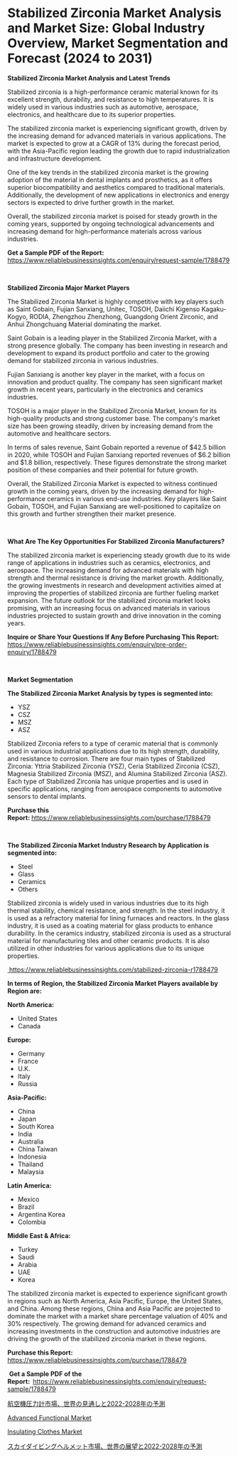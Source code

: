 <p><h1>Stabilized Zirconia Market Analysis and Market Size: Global Industry Overview, Market Segmentation and Forecast (2024 to 2031)</h1></p><p><strong>Stabilized Zirconia Market Analysis and Latest Trends</strong></p>
<p><p>Stabilized zirconia is a high-performance ceramic material known for its excellent strength, durability, and resistance to high temperatures. It is widely used in various industries such as automotive, aerospace, electronics, and healthcare due to its superior properties.</p><p>The stabilized zirconia market is experiencing significant growth, driven by the increasing demand for advanced materials in various applications. The market is expected to grow at a CAGR of 13% during the forecast period, with the Asia-Pacific region leading the growth due to rapid industrialization and infrastructure development.</p><p>One of the key trends in the stabilized zirconia market is the growing adoption of the material in dental implants and prosthetics, as it offers superior biocompatibility and aesthetics compared to traditional materials. Additionally, the development of new applications in electronics and energy sectors is expected to drive further growth in the market.</p><p>Overall, the stabilized zirconia market is poised for steady growth in the coming years, supported by ongoing technological advancements and increasing demand for high-performance materials across various industries.</p></p>
<p><strong>Get a Sample PDF of the Report:&nbsp;</strong> <a href="https://www.reliablebusinessinsights.com/enquiry/request-sample/1788479">https://www.reliablebusinessinsights.com/enquiry/request-sample/1788479</a></p>
<p>&nbsp;</p>
<p><strong>Stabilized Zirconia Major Market Players</strong></p>
<p><p>The Stabilized Zirconia Market is highly competitive with key players such as Saint Gobain, Fujian Sanxiang, Unitec, TOSOH, Daiichi Kigenso Kagaku-Kogyo, RODIA, Zhengzhou Zhenzhong, Guangdong Orient Zirconic, and Anhui Zhongchuang Material dominating the market.</p><p>Saint Gobain is a leading player in the Stabilized Zirconia Market, with a strong presence globally. The company has been investing in research and development to expand its product portfolio and cater to the growing demand for stabilized zirconia in various industries.</p><p>Fujian Sanxiang is another key player in the market, with a focus on innovation and product quality. The company has seen significant market growth in recent years, particularly in the electronics and ceramics industries.</p><p>TOSOH is a major player in the Stabilized Zirconia Market, known for its high-quality products and strong customer base. The company's market size has been growing steadily, driven by increasing demand from the automotive and healthcare sectors.</p><p>In terms of sales revenue, Saint Gobain reported a revenue of $42.5 billion in 2020, while TOSOH and Fujian Sanxiang reported revenues of $6.2 billion and $1.8 billion, respectively. These figures demonstrate the strong market position of these companies and their potential for future growth.</p><p>Overall, the Stabilized Zirconia Market is expected to witness continued growth in the coming years, driven by the increasing demand for high-performance ceramics in various end-use industries. Key players like Saint Gobain, TOSOH, and Fujian Sanxiang are well-positioned to capitalize on this growth and further strengthen their market presence.</p></p>
<p>&nbsp;</p>
<p><strong>What Are The Key Opportunities For Stabilized Zirconia Manufacturers?</strong></p>
<p><p>The stabilized zirconia market is experiencing steady growth due to its wide range of applications in industries such as ceramics, electronics, and aerospace. The increasing demand for advanced materials with high strength and thermal resistance is driving the market growth. Additionally, the growing investments in research and development activities aimed at improving the properties of stabilized zirconia are further fueling market expansion. The future outlook for the stabilized zirconia market looks promising, with an increasing focus on advanced materials in various industries projected to sustain growth and drive innovation in the coming years.</p></p>
<p><strong>Inquire or Share Your Questions If Any Before Purchasing This Report:</strong> <a href="https://www.reliablebusinessinsights.com/enquiry/pre-order-enquiry/1788479">https://www.reliablebusinessinsights.com/enquiry/pre-order-enquiry/1788479</a></p>
<p>&nbsp;</p>
<p><strong>Market Segmentation</strong></p>
<p><strong>The Stabilized Zirconia Market Analysis by types is segmented into:</strong></p>
<p><ul><li>YSZ</li><li>CSZ</li><li>MSZ</li><li>ASZ</li></ul></p>
<p><p>Stabilized Zirconia refers to a type of ceramic material that is commonly used in various industrial applications due to its high strength, durability, and resistance to corrosion. There are four main types of Stabilized Zirconia: Yttria Stabilized Zirconia (YSZ), Ceria Stabilized Zirconia (CSZ), Magnesia Stabilized Zirconia (MSZ), and Alumina Stabilized Zirconia (ASZ). Each type of Stabilized Zirconia has unique properties and is used in specific applications, ranging from aerospace components to automotive sensors to dental implants.</p></p>
<p><strong>Purchase this Report:&nbsp;</strong><a href="https://www.reliablebusinessinsights.com/purchase/1788479">https://www.reliablebusinessinsights.com/purchase/1788479</a></p>
<p>&nbsp;</p>
<p><strong>The Stabilized Zirconia Market Industry Research by Application is segmented into:</strong></p>
<p><ul><li>Steel</li><li>Glass</li><li>Ceramics</li><li>Others</li></ul></p>
<p><p>Stabilized zirconia is widely used in various industries due to its high thermal stability, chemical resistance, and strength. In the steel industry, it is used as a refractory material for lining furnaces and reactors. In the glass industry, it is used as a coating material for glass products to enhance durability. In the ceramics industry, stabilized zirconia is used as a structural material for manufacturing tiles and other ceramic products. It is also utilized in other industries for various applications due to its unique properties.</p></p>
<p><a href="https://www.reliablebusinessinsights.com/stabilized-zirconia-r1788479">&nbsp;https://www.reliablebusinessinsights.com/stabilized-zirconia-r1788479</a></p>
<p><strong>In terms of Region, the Stabilized Zirconia Market Players available by Region are:</strong></p>
<p>
    <p> <strong> North America: </strong>
        <ul>
            <li>United States</li>
            <li>Canada</li>
        </ul>
        </p> 
    <p> <strong> Europe: </strong>
        <ul>
            <li>Germany</li>
            <li>France</li>
            <li>U.K.</li>
            <li>Italy</li>
            <li>Russia</li>
        </ul>
        </p> 
    <p> <strong> Asia-Pacific: </strong>
        <ul>
            <li>China</li>
            <li>Japan</li>
            <li>South Korea</li>
            <li>India</li>
            <li>Australia</li>
            <li>China Taiwan</li>
            <li>Indonesia</li>
            <li>Thailand</li>
            <li>Malaysia</li>
        </ul>
        </p> 
    <p> <strong> Latin America: </strong>
        <ul>
            <li>Mexico</li>
            <li>Brazil</li>
            <li>Argentina Korea</li>
            <li>Colombia</li>
        </ul>
        </p> 
    <p> <strong> Middle East & Africa: </strong>
        <ul>
            <li>Turkey</li>
            <li>Saudi</li>
            <li>Arabia</li>
            <li>UAE</li>
            <li>Korea</li>
        </ul>
    </p>
    </p>
<p><p>The stabilized zirconia market is expected to experience significant growth in regions such as North America, Asia Pacific, Europe, the United States, and China. Among these regions, China and Asia Pacific are projected to dominate the market with a market share percentage valuation of 40% and 30% respectively. The growing demand for advanced ceramics and increasing investments in the construction and automotive industries are driving the growth of the stabilized zirconia market in these regions.</p></p>
<p><strong>Purchase this Report: </strong><a href="https://www.reliablebusinessinsights.com/purchase/1788479">https://www.reliablebusinessinsights.com/purchase/1788479</a></p>
<p>&nbsp;<strong>Get a Sample PDF of the Report:&nbsp;&nbsp;</strong><a href="https://www.reliablebusinessinsights.com/enquiry/request-sample/1788479">https://www.reliablebusinessinsights.com/enquiry/request-sample/1788479</a></p>
<p><strong></strong></p>
<p><p><a href="https://github.com/TysonKub/Market-Research-Report-List-1/blob/main/8633874131410.md">航空機圧力計市場、世界の見通しと2022-2028年の予測</a></p><p><a href="https://github.com/MyrtisWest1/Market-Research-Report-List-1/blob/main/advanced-functional-market.md">Advanced Functional Market</a></p><p><a href="https://github.com/brenzgnarento/Market-Research-Report-List-3/blob/main/insulating-clothes-market.md">Insulating Clothes Market</a></p><p><a href="https://github.com/RaeJenkins1952/Market-Research-Report-List-1/blob/main/9538420131409.md">スカイダイビングヘルメット市場、世界の展望と2022-2028年の予測</a></p></p>